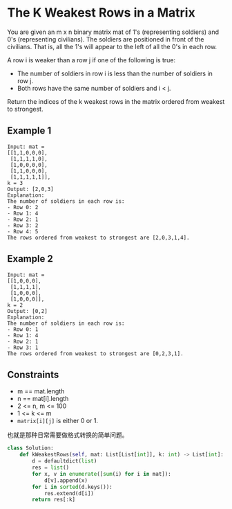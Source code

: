 # The K Weakest Rows in a Matrix

You are given an m x n binary matrix mat of 1's (representing soldiers) and 0's (representing civilians). The soldiers are positioned in front of the civilians. That is, all the 1's will appear to the left of all the 0's in each row.

A row i is weaker than a row j if one of the following is true:

- The number of soldiers in row i is less than the number of soldiers in row j.
- Both rows have the same number of soldiers and i < j.

Return the indices of the k weakest rows in the matrix ordered from weakest to strongest.

## Example 1

```text
Input: mat = 
[[1,1,0,0,0],
 [1,1,1,1,0],
 [1,0,0,0,0],
 [1,1,0,0,0],
 [1,1,1,1,1]], 
k = 3
Output: [2,0,3]
Explanation: 
The number of soldiers in each row is: 
- Row 0: 2 
- Row 1: 4 
- Row 2: 1 
- Row 3: 2 
- Row 4: 5 
The rows ordered from weakest to strongest are [2,0,3,1,4].
```

## Example 2

```text
Input: mat = 
[[1,0,0,0],
 [1,1,1,1],
 [1,0,0,0],
 [1,0,0,0]], 
k = 2
Output: [0,2]
Explanation: 
The number of soldiers in each row is: 
- Row 0: 1 
- Row 1: 4 
- Row 2: 1 
- Row 3: 1 
The rows ordered from weakest to strongest are [0,2,3,1].
```

## Constraints

- m == mat.length
- n == mat[i].length
- 2 <= n, m <= 100
- 1 <= k <= m
- `matrix[i][j]` is either 0 or 1.

也就是那种日常需要做格式转换的简单问题。

```python
class Solution:
    def kWeakestRows(self, mat: List[List[int]], k: int) -> List[int]:
        d = defaultdict(list)
        res = list()
        for x, v in enumerate([sum(i) for i in mat]):
            d[v].append(x)
        for i in sorted(d.keys()):
            res.extend(d[i])
        return res[:k]
```
